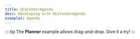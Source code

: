 ```yaml
---
title: QCalendarAgenda
desc: Developing with QCalendarAgenda
examples: Agenda
---
```


<script import>
import QCalendarAgendaApi from '@quasar/quasar-ui-qcalendar/dist/api/QCalendarAgenda.json'
</script>

<MarkdownApi :api="QCalendarAgendaApi" name="QCalendarAgenda"/>

<MarkdownExample title="Dark" file="AgendaDark" no-github no-edit/>

<MarkdownExample title="Alignment" file="AgendaAlignment" no-github no-edit/>

<MarkdownExample title="Cell Width" file="AgendaCellWidth" no-github no-edit/>

<MarkdownExample title="Column Count" file="AgendaColumnCount" no-github no-edit/>

<MarkdownExample title="Column Options" file="AgendaColumnOptions" no-github no-edit/>

<MarkdownExample title="Date Type" file="AgendaDateType" no-github no-edit/>

<MarkdownExample title="Day Week - Max Days" file="AgendaDayWeekMaxDays" no-github no-edit/>

<MarkdownExample title="Disabled Before After" file="AgendaDisabledBeforeAfter" no-github no-edit/>

<MarkdownExample title="Disabled Days" file="AgendaDisabledDays" no-github no-edit/>

<MarkdownExample title="Disabled Weekdays" file="AgendaDisabledWeekdays" no-github no-edit/>

<MarkdownExample title="First Day Monday" file="AgendaFirstDayMonday" no-github no-edit/>

<MarkdownExample title="Five Day Workweek" file="AgendaFiveDayWorkweek" no-github no-edit/>

<MarkdownExample title="Locale" file="AgendaLocale" no-github no-edit/>

<MarkdownExample title="No Active Date" file="AgendaNoActiveDate" no-github no-edit/>

<MarkdownExample title="Now" file="AgendaNow" no-github no-edit/>

<MarkdownExample title="Theme" file="AgendaTheme" no-github no-edit/>

::: tip
The **Planner** example allows drag-and-drop. Give it a try!
:::
<MarkdownExample title="Planner" file="AgendaPlanner" no-github no-edit/>
